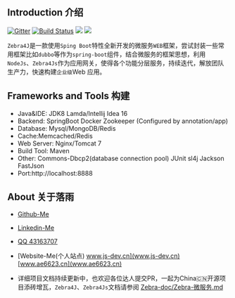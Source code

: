 ## Introduction 介绍
[![Gitter][badge-gitter-img]][badge-gitter] [![Build Status][badge-travis-img]][badge-travis] ![][zebra] ![][maven]

`Zebra4J`是一款使用`Sping Boot`特性全新开发的微服务`WEB`框架，尝试封装一些常用框架比如`dubbo`等作为`spring-boot`组件，结合微服务的框架思想，利用`NodeJs`、`Zebra4Js`作为应用网关，使得各个功能分层服务，持续迭代，解放团队生产力，快速构建`企业级`Web 应用。


## Frameworks and Tools 构建
* Java&IDE: JDK8 Lamda/Intellij Idea 16
* Backend:  SpringBoot Docker Zookeeper (Configured by annotation/app)
* Database: Mysql/MongoDB/Redis
* Cache:Memcached/Redis
* Web Server: Nginx/Tomcat 7
* Build Tool: Maven
* Other: Commons-Dbcp2(database connection pool) JUnit sl4j Jackson FastJson
* Port:http://localhost:8888

## About 关于落雨
* [Github-Me](https://github.com/ae6623)
* [Linkedin-Me](http://www.linkedin.com/in/ae6623)
* [QQ 43163707]()
* [Website-Me(个人站点) www.js-dev.cn](www.js-dev.cn) [www.ae6623.cn](www.ae6623.cn)

* 详细项目文档持续更新中，也欢迎各位达人提交PR，一起为China🇨🇳开源项目添砖增瓦，`Zebra4J`、`Zebra4Js`文档请参阅 [Zebra-doc/Zebra-微服务.md](https://github.com/ae6623/Zebra/blob/master/zebra4j/zebra-doc/zebra-boot/Zebra-%E5%BE%AE%E6%9C%8D%E5%8A%A1.md)

[badge-gitter-img]:       https://badges.gitter.im/hsz/idea-gitignore.svg
[badge-gitter]:           https://gitter.im/hsz/idea-gitignore
[badge-travis-img]:       https://travis-ci.org/hsz/idea-gitignore.svg
[badge-travis]:           https://travis-ci.org/hsz/idea-gitignore
[zebra]:				  https://img.shields.io/badge/zebra-fast-orange.svg
[maven]: 				  https://img.shields.io/maven-central/v/org.apache.maven/apache-maven.svg